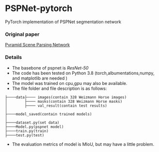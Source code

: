 # PSPNet-pytorch
PyTorch implementation of PSPNet segmentation network


### Original paper

 [Pyramid Scene Parsing Network](https://arxiv.org/abs/1612.01105)
 
### Details

* The basebone of pspnet is *ResNet-50*
* The code has been tested on Python 3.8 (torch,albumentations,numpy, and matplotlib are needed )
* The model was trained on cpu,gpu may also be available.
* The file folder and file description  is as follows:

````
├────data├──── images(contain 328 Weizmann Horse images)
│        ├──── masks(contain 328 Weizmann Horse masks)
│        ├──── val_result(contain test results)
│
├────model_saved(contain trained models)
│   
├────dataset.py(set data)     
├────Model.py(pspnet model)    
├────train.py(train)     
├────test.py(test)     
````
* The evaluation metrics of model is MIoU, but may have a little problem.


